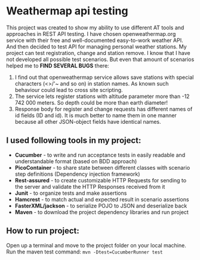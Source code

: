# Weathermap api testing

This project was created to show my ability to use different AT tools and approaches in REST API testing. 
I have chosen openweathermap.org service with their free and well-documented easy-to-work weather API. 
And then decided to test API for managing personal weather stations. My project can test registration, change and station remove.
I know that I have not developed all possible test scenarios. But even that amount of scenarios helped me to **FIND SEVERAL BUGS** there:
1. I find out that openweathermap service allows save stations with special characters (<>/'~ and so on) in station names. As known such behaviour could lead to cross site scripting. 
2. The service lets register stations with altitude parameter more than -12 742 000 meters. So depth could be more than earth diameter!
3. Response body for register and change requests has different names of id fields (ID and id). It is much better to name them in one manner because all other JSON-object fields have identical names.


## I used following tools in my project:

* **Cucumber** - to write and run acceptance tests in easily readable and understandable format (based on BDD approach)
* **PicoContainer** - to share state between different classes with scenario step definitions (Dependency injection framework)
* **Rest-assured** - to create customizable HTTP Requests for sending to the server and validate the HTTP Responses received from it
* **Junit** - to organize tests and make assertions
* **Hamcrest** - to match actual and expected result in scenario assertions
* **FasterXML/jackson** - to serialize POJO to JSON and deserialize back
* **Maven** - to download the project dependency libraries and run project


## How to run project:

Open up a terminal and move to the project folder on your local machine.
Run the maven test command:
`mvn -Dtest=CucumberRunner test`



